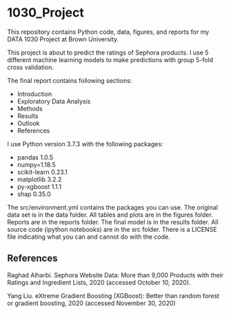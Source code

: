 # 1030_Project

This repository contains Python code, data, figures, and reports for my DATA 1030 Project at Brown University. 

This project is about to predict the ratings of Sephora products. I use 5 different machine learning models to make predictions with group 5-fold cross validation. 

The final report contains following sections:
- Introduction
- Exploratory Data Analysis
- Methods
- Results
- Outlook
- References

I use Python version 3.7.3 with the following packages:
- pandas 1.0.5
- numpy=1.18.5
- scikit-learn 0.23.1
- matplotlib 3.2.2
- py-xgboost 1.1.1
- shap 0.35.0

The src/environment.yml contains the packages you can use. The original data set is in the data folder. All tables and plots are in the figures folder. Reports are in the reports folder. The final model is in the results folder. All source code (ipython notebooks) are in the src folder. There is a LICENSE file indicating what you can and cannot do with the code.

## References
Raghad Alharbi. Sephora Website Data: More than 9,000 Products with their Ratings and Ingredient Lists, 2020 (accessed October 10, 2020).

Yang Liu. eXtreme Gradient Boosting (XGBoost): Better than random forest or gradient boosting, 2020 (accessed November 30, 2020)
